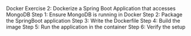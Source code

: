 Docker Exercise 2:
Dockerize a Spring Boot Application that accesses MongoDB
Step 1: Ensure MongoDB is running in Docker
Step 2: Package the SpringBoot application
Step 3: Write the Dockerfile
Step 4: Build the image
Step 5: Run the application in the container
Step 6: Verify the setup

